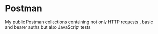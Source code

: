 # Postman
My public Postman collections containing not only HTTP requests , basic and bearer auths but also JavaScript tests
